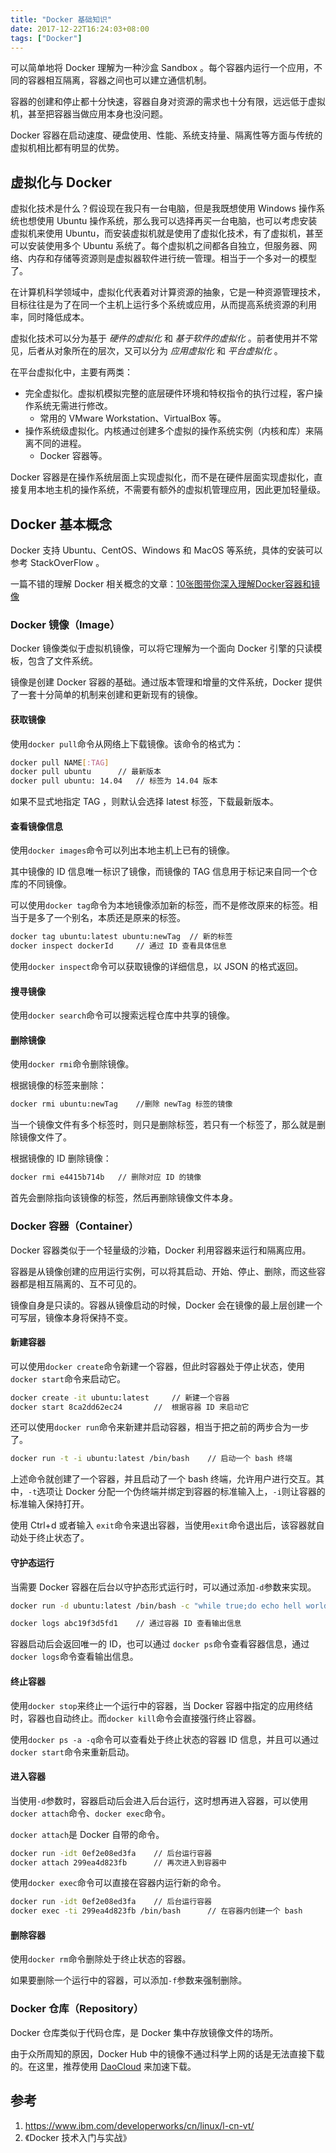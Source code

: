 ```yaml
---
title: "Docker 基础知识"
date: 2017-12-22T16:24:03+08:00
tags: ["Docker"]
---
```



可以简单地将 Docker 理解为一种沙盒 Sandbox 。每个容器内运行一个应用，不同的容器相互隔离，容器之间也可以建立通信机制。

容器的创建和停止都十分快速，容器自身对资源的需求也十分有限，远远低于虚拟机，甚至把容器当做应用本身也没问题。

Docker 容器在启动速度、硬盘使用、性能、系统支持量、隔离性等方面与传统的虚拟机相比都有明显的优势。

<!--more-->

## 虚拟化与 Docker

虚拟化技术是什么？假设现在我只有一台电脑，但是我既想使用 Windows 操作系统也想使用 Ubuntu 操作系统，那么我可以选择再买一台电脑，也可以考虑安装虚拟机来使用 Ubuntu，而安装虚拟机就是使用了虚拟化技术，有了虚拟机，甚至可以安装使用多个 Ubuntu 系统了。每个虚拟机之间都各自独立，但服务器、网络、内存和存储等资源则是虚拟器软件进行统一管理。相当于一个多对一的模型了。

在计算机科学领域中，虚拟化代表着对计算资源的抽象，它是一种资源管理技术，目标往往是为了在同一个主机上运行多个系统或应用，从而提高系统资源的利用率，同时降低成本。


虚拟化技术可以分为基于 *硬件的虚拟化* 和 *基于软件的虚拟化* 。前者使用并不常见，后者从对象所在的层次，又可以分为 *应用虚拟化* 和 *平台虚拟化* 。

在平台虚拟化中，主要有两类：

*	完全虚拟化。虚拟机模拟完整的底层硬件环境和特权指令的执行过程，客户操作系统无需进行修改。
	*	常用的 VMware Workstation、VirtualBox 等。
*	操作系统级虚拟化。内核通过创建多个虚拟的操作系统实例（内核和库）来隔离不同的进程。
	*	Docker 容器等。

Docker 容器是在操作系统层面上实现虚拟化，而不是在硬件层面实现虚拟化，直接复用本地主机的操作系统，不需要有额外的虚拟机管理应用，因此更加轻量级。


## Docker 基本概念

Docker 支持 Ubuntu、CentOS、Windows 和 MacOS 等系统，具体的安装可以参考 StackOverFlow 。

一篇不错的理解 Docker 相关概念的文章：[10张图带你深入理解Docker容器和镜像](http://dockone.io/article/783)

### Docker 镜像（Image）

Docker 镜像类似于虚拟机镜像，可以将它理解为一个面向 Docker 引擎的只读模板，包含了文件系统。

镜像是创建 Docker 容器的基础。通过版本管理和增量的文件系统，Docker 提供了一套十分简单的机制来创建和更新现有的镜像。

#### 获取镜像

使用`docker pull`命令从网络上下载镜像。该命令的格式为：
``` sh
docker pull NAME[:TAG]
docker pull ubuntu		// 最新版本
docker pull ubuntu: 14.04	// 标签为 14.04 版本
```
如果不显式地指定 TAG ，则默认会选择 latest 标签，下载最新版本。

#### 查看镜像信息

使用`docker images`命令可以列出本地主机上已有的镜像。

其中镜像的 ID 信息唯一标识了镜像，而镜像的 TAG 信息用于标记来自同一个仓库的不同镜像。

可以使用`docker tag`命令为本地镜像添加新的标签，而不是修改原来的标签。相当于是多了一个别名，本质还是原来的标签。

``` sh
docker tag ubuntu:latest ubuntu:newTag	// 新的标签
docker inspect dockerId		// 通过 ID 查看具体信息
```

使用`docker inspect`命令可以获取镜像的详细信息，以 JSON 的格式返回。

#### 搜寻镜像

使用`docker search`命令可以搜索远程仓库中共享的镜像。

#### 删除镜像

使用`docker rmi`命令删除镜像。

根据镜像的标签来删除：
``` sh
docker rmi ubuntu:newTag 	//删除 newTag 标签的镜像
```
当一个镜像文件有多个标签时，则只是删除标签，若只有一个标签了，那么就是删除镜像文件了。

根据镜像的 ID 删除镜像：
``` sh
docker rmi e4415b714b	// 删除对应 ID 的镜像
```
首先会删除指向该镜像的标签，然后再删除镜像文件本身。


### Docker 容器（Container）

Docker 容器类似于一个轻量级的沙箱，Docker 利用容器来运行和隔离应用。

容器是从镜像创建的应用运行实例，可以将其启动、开始、停止、删除，而这些容器都是相互隔离的、互不可见的。

镜像自身是只读的。容器从镜像启动的时候，Docker 会在镜像的最上层创建一个可写层，镜像本身将保持不变。

#### 新建容器

可以使用`docker create`命令新建一个容器，但此时容器处于停止状态，使用`docker start`命令来启动它。
``` sh
docker create -it ubuntu:latest		// 新建一个容器
docker start 8ca2dd62ec24		//  根据容器 ID 来启动它
```

还可以使用`docker run`命令来新建并启动容器，相当于把之前的两步合为一步了。
 
``` sh
docker run -t -i ubuntu:latest /bin/bash	// 启动一个 bash 终端
```

上述命令就创建了一个容器，并且启动了一个 bash 终端，允许用户进行交互。其中，`-t`选项让 Docker 分配一个伪终端并绑定到容器的标准输入上，`-i`则让容器的标准输入保持打开。

使用 Ctrl+d 或者输入 `exit`命令来退出容器，当使用`exit`命令退出后，该容器就自动处于终止状态了。


#### 守护态运行

当需要 Docker 容器在后台以守护态形式运行时，可以通过添加`-d`参数来实现。

``` sh
docker run -d ubuntu:latest /bin/bash -c "while true;do echo hell world;sleep 1;done"	// 后台运行，打印日志

docker logs abc19f3d5fd1	// 通过容器 ID 查看输出信息
```
容器启动后会返回唯一的 ID，也可以通过 `docker ps`命令查看容器信息，通过`docker logs`命令查看输出信息。


#### 终止容器

使用`docker stop`来终止一个运行中的容器，当 Docker 容器中指定的应用终结时，容器也自动终止。而`docker kill`命令会直接强行终止容器。

使用`docker ps -a -q`命令可以查看处于终止状态的容器 ID 信息，并且可以通过 `docker start`命令来重新启动。

#### 进入容器

当使用`-d`参数时，容器启动后会进入后台运行，这时想再进入容器，可以使用 `docker attach`命令、`docker exec`命令。

`docker attach`是 Docker 自带的命令。
``` sh
docker run -idt 0ef2e08ed3fa	// 后台运行容器
docker attach 299ea4d823fb		// 再次进入到容器中
```

使用`docker exec`命令可以直接在容器内运行新的命令。
``` sh
docker run -idt 0ef2e08ed3fa	// 后台运行容器
docker exec -ti 299ea4d823fb /bin/bash		// 在容器内创建一个 bash
```


#### 删除容器

使用`docker rm`命令删除处于终止状态的容器。

如果要删除一个运行中的容器，可以添加`-f`参数来强制删除。



### Docker 仓库（Repository）

Docker 仓库类似于代码仓库，是 Docker 集中存放镜像文件的场所。

由于众所周知的原因，Docker Hub 中的镜像不通过科学上网的话是无法直接下载的。在这里，推荐使用 [DaoCloud](https://www.daocloud.io/mirror) 来加速下载。



## 参考
1. https://www.ibm.com/developerworks/cn/linux/l-cn-vt/
2. 《Docker 技术入门与实战》

